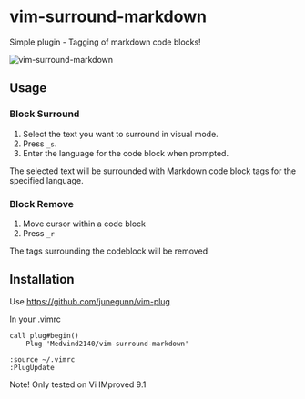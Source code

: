 # vim-surround-markdown
Simple plugin - Tagging of markdown code blocks!

![vim-surround-markdown](https://github.com/user-attachments/assets/63fe592f-308c-4c8d-bc3c-bdee3442656f)

## Usage
### Block Surround
1. Select the text you want to surround in visual mode.
2. Press `_s`.
3. Enter the language for the code block when prompted.

The selected text will be surrounded with Markdown code block tags for the specified language.

### Block Remove
1. Move cursor within a code block
2. Press `_r`

The tags surrounding the codeblock will be removed

## Installation
Use https://github.com/junegunn/vim-plug

In your .vimrc

```code
call plug#begin()
    Plug 'Medvind2140/vim-surround-markdown'
```

```code
:source ~/.vimrc
:PlugUpdate
```

Note! Only tested on Vi IMproved 9.1


